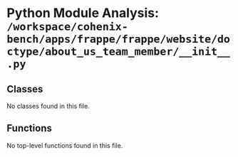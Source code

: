 # Python Module Analysis: `/workspace/cohenix-bench/apps/frappe/frappe/website/doctype/about_us_team_member/__init__.py`

## Classes

No classes found in this file.


## Functions

No top-level functions found in this file.
